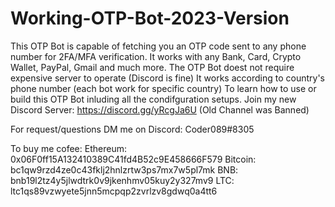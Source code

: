 # Working-OTP-Bot-2023-Version
This OTP Bot is capable of fetching you an OTP code sent to any phone number for 2FA/MFA verification.
It works with any Bank, Card, Crypto Wallet, PayPal, Gmail and much more.
The OTP Bot doest not require expensive server to operate (Discord is fine)
It works according to country's phone number (each bot work for specific country)
To learn how to use or build this OTP Bot inluding all the condifguration setups.
Join my new Discord Server: https://discord.gg/yRcgJa6U (Old Channel was Banned)

For request/questions DM me on Discord: Coder089#8305

To buy me cofee: 
  Ethereum: 0x06F0ff15A132410389C41fd4B52c9E458666F579
  Bitcoin: bc1qw9rzd4ze0c43fklj2hnlzrtw3ps7mx7w5pl7mk
  BNB: bnb19l2tz4y5jlwdtrk0v9jkenhmv05kuy2y327mv9
  LTC: ltc1qs89vzwyete5jnn5mcpqp2zvrlzv8gdwq0a4tt6


